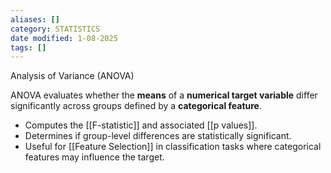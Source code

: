 ```yaml
---
aliases: []
category: STATISTICS
date modified: 1-08-2025
tags: []
---
```

Analysis of Variance (ANOVA)

ANOVA evaluates whether the **means** of a **numerical target variable** differ significantly across groups defined by a **categorical feature**.

* Computes the [[F-statistic]] and associated [[p values]].
* Determines if group-level differences are statistically significant.
* Useful for [[Feature Selection]] in classification tasks where categorical features may influence the target.
